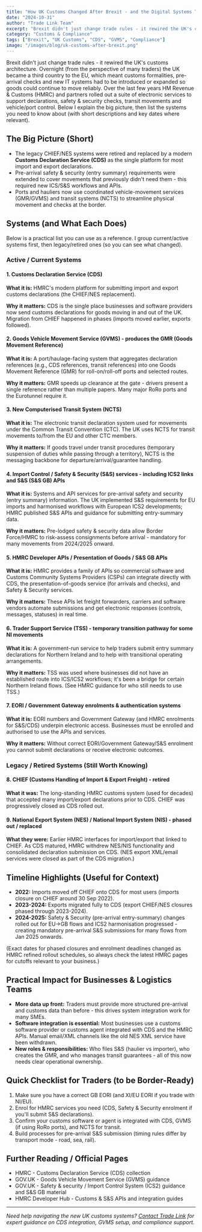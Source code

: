 ```yaml
---
title: "How UK Customs Changed After Brexit - and the Digital Systems That Make It Run"
date: "2024-10-31"
author: "Trade Link Team"
excerpt: "Brexit didn't just change trade rules - it rewired the UK's customs architecture. Learn about the digital systems that now power UK customs operations."
category: "Customs & Compliance"
tags: ["Brexit", "UK Customs", "CDS", "GVMS", "Compliance"]
image: "/images/blog/uk-customs-after-brexit.png"
---
```


Brexit didn't just change trade rules - it rewired the UK's customs architecture. Overnight (from the perspective of many traders) the UK became a third country to the EU, which meant customs formalities, pre-arrival checks and new IT systems had to be introduced or expanded so goods could continue to move reliably. Over the last few years HM Revenue & Customs (HMRC) and partners rolled out a suite of electronic services to support declarations, safety & security checks, transit movements and vehicle/port control. Below I explain the big picture, then list the systems you need to know about (with short descriptions and key dates where relevant).

## The Big Picture (Short)

- The legacy CHIEF/NES systems were retired and replaced by a modern **Customs Declaration Service (CDS)** as the single platform for most import and export declarations.
- Pre-arrival safety & security (entry summary) requirements were extended to cover movements that previously didn't need them - this required new ICS/S&S workflows and APIs.
- Ports and hauliers now use coordinated vehicle-movement services (GMR/GVMS) and transit systems (NCTS) to streamline physical movement and checks at the border.

## Systems (and What Each Does)

Below is a practical list you can use as a reference. I group current/active systems first, then legacy/retired ones (so you can see what changed).

### Active / Current Systems

#### 1. Customs Declaration Service (CDS)

**What it is:** HMRC's modern platform for submitting import and export customs declarations (the CHIEF/NES replacement).

**Why it matters:** CDS is the single place businesses and software providers now send customs declarations for goods moving in and out of the UK. Migration from CHIEF happened in phases (imports moved earlier, exports followed).

#### 2. Goods Vehicle Movement Service (GVMS) - produces the GMR (Goods Movement Reference)

**What it is:** A port/haulage-facing system that aggregates declaration references (e.g., CDS references, transit references) into one Goods Movement Reference (GMR) for roll-on/roll-off ports and selected routes.

**Why it matters:** GMR speeds up clearance at the gate - drivers present a single reference rather than multiple papers. Many major RoRo ports and the Eurotunnel require it.

#### 3. New Computerised Transit System (NCTS)

**What it is:** The electronic transit declaration system used for movements under the Common Transit Convention (CTC). The UK uses NCTS for transit movements to/from the EU and other CTC members.

**Why it matters:** If goods travel under transit procedures (temporary suspension of duties while passing through a territory), NCTS is the messaging backbone for departure/arrival/guarantee handling.

#### 4. Import Control / Safety & Security (S&S) services - including ICS2 links and S&S (S&S GB) APIs

**What it is:** Systems and API services for pre-arrival safety and security (entry summary) information. The UK implemented S&S requirements for EU imports and harmonised workflows with European ICS2 developments; HMRC published S&S APIs and guidance for submitting entry-summary data.

**Why it matters:** Pre-lodged safety & security data allow Border Force/HMRC to risk-assess consignments before arrival - mandatory for many movements from 2024/2025 onward.

#### 5. HMRC Developer APIs / Presentation of Goods / S&S GB APIs

**What it is:** HMRC provides a family of APIs so commercial software and Customs Community Systems Providers (CSPs) can integrate directly with CDS, the presentation-of-goods service (for arrivals and checks), and Safety & Security services.

**Why it matters:** These APIs let freight forwarders, carriers and software vendors automate submissions and get electronic responses (controls, messages, statuses) in real time.

#### 6. Trader Support Service (TSS) - temporary transition pathway for some NI movements

**What it is:** A government-run service to help traders submit entry summary declarations for Northern Ireland and to help with transitional operating arrangements.

**Why it matters:** TSS was used where businesses did not have an established route into ICS/ICS2 workflows; it's been a bridge for certain Northern Ireland flows. (See HMRC guidance for who still needs to use TSS.)

#### 7. EORI / Government Gateway enrolments & authentication systems

**What it is:** EORI numbers and Government Gateway (and HMRC enrolments for S&S/CDS) underpin electronic access. Businesses must be enrolled and authorised to use the APIs and services.

**Why it matters:** Without correct EORI/Government Gateway/S&S enrolment you cannot submit declarations or receive electronic outcomes.

### Legacy / Retired Systems (Still Worth Knowing)

#### 8. CHIEF (Customs Handling of Import & Export Freight) - retired

**What it was:** The long-standing HMRC customs system (used for decades) that accepted many import/export declarations prior to CDS. CHIEF was progressively closed as CDS rolled out.

#### 9. National Export System (NES) / National Import System (NIS) - phased out / replaced

**What they were:** Earlier HMRC interfaces for import/export that linked to CHIEF. As CDS matured, HMRC withdrew NES/NIS functionality and consolidated declaration submission on CDS. (NES export XML/email services were closed as part of the CDS migration.)

## Timeline Highlights (Useful for Context)

- **2022:** Imports moved off CHIEF onto CDS for most users (imports closure on CHIEF around 30 Sep 2022).
- **2023-2024:** Exports migrated fully to CDS (export CHIEF/NES closures phased through 2023-2024).
- **2024-2025:** Safety & Security (pre-arrival entry-summary) changes rolled out for EU→GB flows and ICS2 harmonisation progressed - creating mandatory pre-arrival S&S submissions for many flows from Jan 2025 onwards.

(Exact dates for phased closures and enrolment deadlines changed as HMRC refined rollout schedules, so always check the latest HMRC pages for cutoffs relevant to your business.)

## Practical Impact for Businesses & Logistics Teams

- **More data up front:** Traders must provide more structured pre-arrival and customs data than before - this drives system integration work for many SMEs.
- **Software integration is essential:** Most businesses use a customs software provider or customs agent integrated with CDS and the HMRC APIs. Manual email/XML channels like the old NES XML service have been withdrawn.
- **New roles & responsibilities:** Who files S&S (haulier vs importer), who creates the GMR, and who manages transit guarantees - all of this now needs clear operational ownership.

## Quick Checklist for Traders (to be Border-Ready)

1. Make sure you have a correct GB EORI (and XI/EU EORI if you trade with NI/EU).
2. Enrol for HMRC services you need (CDS, Safety & Security enrolment if you'll submit S&S declarations).
3. Confirm your customs software or agent is integrated with CDS, GVMS (if using RoRo ports), and NCTS for transit.
4. Build processes for pre-arrival S&S submission (timing rules differ by transport mode - road, sea, rail).

## Further Reading / Official Pages

- HMRC - Customs Declaration Service (CDS) collection
- GOV.UK - Goods Vehicle Movement Service (GVMS) guidance
- GOV.UK - Safety & security / Import Control System (ICS2) guidance and S&S GB material
- HMRC Developer Hub - Customs & S&S APIs and integration guides

---

*Need help navigating the new UK customs systems? [Contact Trade Link](/contact) for expert guidance on CDS integration, GVMS setup, and compliance support.*
